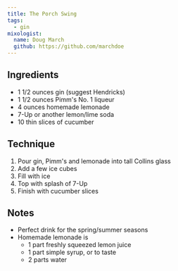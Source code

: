 ```yaml
---
title: The Porch Swing
tags:
  - gin
mixologist:
  name: Doug March
  github: https://github.com/marchdoe
---
```



Ingredients
-----------

* 1 1/2 ounces gin (suggest Hendricks)
* 1 1/2 ounces Pimm's No. 1 liqueur
* 4 ounces homemade lemonade
* 7-Up or another lemon/lime soda
* 10 thin slices of cucumber


Technique
---------

1. Pour gin, Pimm's and lemonade into tall Collins glass
2. Add a few ice cubes
3. Fill with ice
4. Top with splash of 7-Up
5. Finish with cucumber slices


Notes
-----

* Perfect drink for the spring/summer seasons
* Homemade lemonade is
  - 1 part freshly squeezed lemon juice
  - 1 part simple syrup, or to taste
  - 2 parts water

